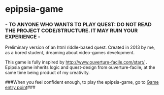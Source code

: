 # epipsia-game
### - TO ANYONE WHO WANTS TO PLAY QUEST: DO NOT READ THE PROJECT CODE/STRUCTURE. IT MAY RUIN YOUR EXPERIENCE - ###
Preliminary version of an html riddle-based quest.
Created in 2013 by me, as a bored student, dreaming about video-games development.

This game is fully inspired by http://www.ouverture-facile.com/start/ .
Epipsia game inherits logic and quest-design from ouverture-facile, at the same time being product of my creativity.

###When you feel confident enough, to play the epipsia-game, go to [Game entry point](Start.htm)###